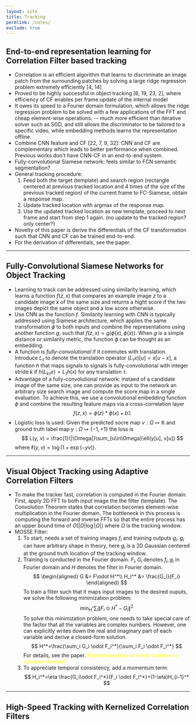 ```yaml
---
layout: site
title: Tracking
permlink: /notes/
exclude: true
---
```


## End-to-end representation learning for Correlation Filter based tracking

- Correlation is an efficient algorithm that learns to discriminate an image patch from the surrounding patches by solving a large ridge regression problem extremely efficiently [4, 14]
- Proved to be highly successful in object tracking [6, 19, 23, 2], where efficiency of CF enables per frame update of the internal model
- It owes its speed to a Fourier domain formulation, which allows the ridge regression problem to be solved with a few applications of the FFT and cheap element-wise operations. -- much more efficient than iterative solver such as SGD, and still allows the discriminator to be tailored to a specific video, while embedding methods learns the representation offline.
- Combine CNN feature and CF [22, 7, 9, 32]: CNN and CF are complementary which leads to better performance when combined. Previous works don't have CNN-CF in an end-to-end system.
- Fully-convolutional Siamese network: feels similar to FCN semantic segmentation?
- General tracking procedure:
  1. Feed both the target (template) and search region (rectangle centered at previous tracked location and 4 times of the size of the previous tracked region) of the current frame to FC-Siamese, obtain a response map.
  2. Update tracked location with argmax of the response map.
  3. Use the updated tracked location as new template, proceed to next frame and start from step 1 again. (no update to the tracked region? only center?)
- Novelty of this paper is derive the differentials of the CF transformation such that CNN and CF can be trained end-to-end.
- For the derivation of differentials, see the paper.

---


## Fully-Convolutional Siamese Networks for Object Tracking

- Learning to track can be addressed using similarity learning, which learns a function $f(z, x)$ that compares an example image $z$ to a candidate image $x$ of the same size and returns a hight score if the two images depict the same object and a low score otherwise.
- Use CNN as the function $f$. Similarity learning with CNN is typically addressed using Siamese architecture, which applies the same transformation $\phi$ to both inputs and combine the representations using another function $g$, such that $f(z, x)=g(\phi(x), \phi(x))$. When $g$ is a simple distance or similarity metric, the function $\phi$ can be thought as an embedding.
- A function is *fully-convolutional* if it commutes with translation. Introduce $L_\tau$ to denote the translation operator $(L_\tau x)[u]=x[u-x]$, a function $h$ that maps signals to signals is fully-convolutional with integer stride $k$ if $h(L_{k\tau} x)=L_\tau h(x)$ for any translation $\tau$.
- Advantage of a fully-convolutional network: instaed of a candidate image of the same size, one can provide as input to the network an arbitrary size search image and compute the score map in a single evaluation. To achieve this, we use a convolutional embedding function $\phi$ and combine the resulting feature maps via a cross-correlation layer
$$
f(z, x) = \phi(z) * \phi(x) + b\mathbb{1}
$$
- Logistic loss is used: Given the predicted socre map $v:\Omega \mapsto \mathbb{R}$ and ground truth label map $y: \Omega \mapsto \{-1, +1\}$ the loss is
$$
L(y, v) = \frac{1}{|\Omega|}\sum_{u\in\Omega}\ell(y[u], v[u])
$$
where $\ell(y, v)=\log(1+\exp(-yv))$.

---

## Visual Object Tracking using Adaptive Correlation Filters

- To make the tracker fast, correlation is computed in the Fourier domain. First, apply 2D FFT to both input image the the filter (template). The Convolution Theorem states that correlation becomes element-wise multiplication in the Fourier domain. The bottleneck in this process is computing the forward and inverse FFTs so that the entire process has an upper bound time of $O(|\Omega|\log |\Omega|)$ where $\Omega$ is the tracking window.
- MOSSE Filter:
  1. To start, needs a set of training images $f_i$ and training outputs $g_i$. $g_i$ can have arbitrary shape in theory, here $g_i$ is a 2D Gaussian centered at the ground truth location of the tracking window.
  2. Training is conducted in the Fourier domain. $F_i, G_i$ denotes $f_i,g_i$ in Fourier domain and $H$ denotes the filter in Fourier domain.
$$
\begin{aligned}
G &= F\odot H^*\\
H_i^* &= \frac{G_i}{F_i}
\end{aligned}
$$
  To train a filter such that it maps input images to the desired ouputs, we solve the following minimization problem:
  $$
  \min_{H^*}\sum_i\| F_i\odot H^*-G_i\|^2
  $$
  To solve this minimization problem, one needs to take special care of the factor that all the variables are complex numbers. However, one can explicitly writes down the real and imaginary part of each variable and derive a closed-form solution.
  $$
  H^*=\frac{\sum_i G_i \odot F_i^*}{\sum_i F_i \odot F_i^*}
  $$
  For details, see the paper.
  <font color="yellow"> Normal equation for linear systems in complex domain? </font>
  3. To appreciate temporal consistency, add a momentum term:
  $$
  H_i^*=\eta \frac{G_i\odot F_i^*}{F_i \odot F_i^*}+(1-\eta)H_{i-1}^*
  $$

---

## High-Speed Tracking with Kernelized Correlation Filters
